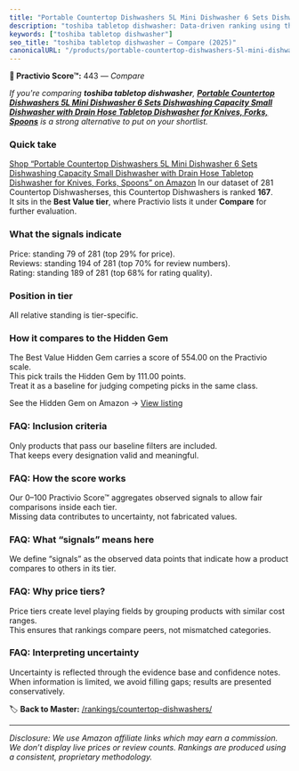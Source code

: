 ```yaml
---
title: "Portable Countertop Dishwashers 5L Mini Dishwasher 6 Sets Dishwashing Capacity Small Dishwasher with Drain Hose Tabletop Dishwasher for Knives, Forks, Spoons"
description: "toshiba tabletop dishwasher: Data-driven ranking using the Practivio Score™. Positioned by quality, value, demand, findability, momentum."
keywords: ["toshiba tabletop dishwasher"]
seo_title: "toshiba tabletop dishwasher — Compare (2025)"
canonicalURL: "/products/portable-countertop-dishwashers-5l-mini-dishwasher-6-sets-dishwashing-capacity-small-dishwasher-with-drain-hose-tabletop-dishwasher-for-knives-forks-spoons-B0DF4WMLMK/"
---
```


**🛒 Practivio Score™:** 443 — _Compare_


*If you're comparing **toshiba tabletop dishwasher**, **[Portable Countertop Dishwashers 5L Mini Dishwasher 6 Sets Dishwashing Capacity Small Dishwasher with Drain Hose Tabletop Dishwasher for Knives, Forks, Spoons](https://www.amazon.com/dp/B0DF4WMLMK?tag=practivio-20)** is a strong alternative to put on your shortlist.*
### Quick take
[Shop “Portable Countertop Dishwashers 5L Mini Dishwasher 6 Sets Dishwashing Capacity Small Dishwasher with Drain Hose Tabletop Dishwasher for Knives, Forks, Spoons” on Amazon](https://www.amazon.com/dp/B0DF4WMLMK?tag=practivio-20)
In our dataset of 281 Countertop Dishwasherses, this Countertop Dishwashers is ranked **167**.  
It sits in the **Best Value tier**, where Practivio lists it under **Compare** for further evaluation.

### What the signals indicate
Price: standing 79 of 281 (top 29% for price).  
Reviews: standing 194 of 281 (top 70% for review numbers).  
Rating: standing 189 of 281 (top 68% for rating quality).  

### Position in tier
All relative standing is tier-specific.

### How it compares to the Hidden Gem
The Best Value Hidden Gem carries a score of 554.00 on the Practivio scale.  
This pick trails the Hidden Gem by 111.00 points.  
Treat it as a baseline for judging competing picks in the same class.  

See the Hidden Gem on Amazon → [View listing](https://www.amazon.com/dp/B092DBTWCF?tag=practivio-20)

### FAQ: Inclusion criteria
Only products that pass our baseline filters are included.  
That keeps every designation valid and meaningful.

### FAQ: How the score works
Our 0–100 Practivio Score™ aggregates observed signals to allow fair comparisons inside each tier.  
Missing data contributes to uncertainty, not fabricated values.

### FAQ: What “signals” means here
We define “signals” as the observed data points that indicate how a product compares to others in its tier.

### FAQ: Why price tiers?
Price tiers create level playing fields by grouping products with similar cost ranges.  
This ensures that rankings compare peers, not mismatched categories.

### FAQ: Interpreting uncertainty
Uncertainty is reflected through the evidence base and confidence notes.  
When information is limited, we avoid filling gaps; results are presented conservatively.

<!-- Missing template for Compare/CompareWithinPriceClass -->


🏷️ **Back to Master:** [/rankings/countertop-dishwashers/](/rankings/countertop-dishwashers/)

---
_Disclosure: We use Amazon affiliate links which may earn a commission. We don’t display live prices or review counts. Rankings are produced using a consistent, proprietary methodology._
